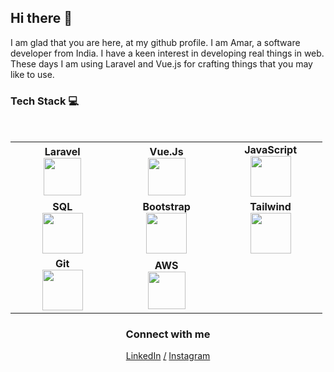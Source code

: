 ## Hi there 👋
I am glad that you are here, at my github profile.
I am Amar, a software developer from India. I have a keen interest in developing real things in web. These days I am using Laravel and Vue.js for 
crafting things that you may like to use.

<!--
**amarendrasharma/amarendrasharma** is a ✨ _special_ ✨ repository because its `README.md` (this file) appears on your GitHub profile.

Here are some ideas to get you started:

- 🔭 I’m currently working on ...
- 🌱 I’m currently learning ...
- 👯 I’m looking to collaborate on ...
- 🤔 I’m looking for help with ...
- 💬 Ask me about ...
- 📫 How to reach me: ...
- 😄 Pronouns: ...
- ⚡ Fun fact: ...
-->




### Tech Stack :computer:

<br>
<table>
<tbody>
 <tr>
<td align="center" width="20%">
<span><b><center>Laravel</center></b></span> 
<img height=60px src="https://www.laravel.com/img/logomark.min.svg"> 
</td>

<td align="center" width="20%">
<span><b><center>Vue.Js</center></b></span> 
<img height=60px src="https://vuejs.org/images/logo.png"> 
</td>

<td align="center" width="20%">
<span><b><center>JavaScript</center></b></span> 
<img height=65px src="https://img.icons8.com/color/2x/javascript.png"> 
</td>
</tr>
<tr>

<td align="center" width="20%">
<span><b><center>SQL</center></b></span> 
<img height=65px src="https://img.icons8.com/ios-filled/2x/sql.png"> 
</td>

<td align="center" width="20%">
<span><b><center>Bootstrap</center></b></span> 
<img height=65px src="https://camo.githubusercontent.com/0e0adf58c74c6e74bb64ece5d0ef4620f4f46915/68747470733a2f2f76352e676574626f6f7473747261702e636f6d2f646f63732f352e302f6173736574732f6272616e642f626f6f7473747261702d6c6f676f2d736861646f772e706e67"> 
</td>

<td align="center" width="20%">
<span><b><center>Tailwind</center></b></span> 
<img height=65px src="https://camo.githubusercontent.com/87d7034892fd41dc88f3606bb44b853f87cd2c51/68747470733a2f2f7265666163746f72696e6775692e6e7963332e63646e2e6469676974616c6f6365616e7370616365732e636f6d2f7461696c77696e642d6c6f676f2e737667"> 
</td>
</tr>


<tr>
<td align="center" width="20%">
<span><b><center>Git</center></b></span> 
<img height=65px src="https://img.icons8.com/ios-glyphs/2x/github-2.png"> 
</td>

<td align="center" width="20%">
<span><b><center>AWS</center></b></span> 
<img height=60px src="https://camo.githubusercontent.com/4d076cc3e939b050e88d0d4b86dfe7ef487e9713/68747470733a2f2f656e637279707465642d74626e302e677374617469632e636f6d2f696d616765733f713d74626e253341414e643947635156394179457976726c494a4c4f666278464c664f72303351793567524c307478574d5126757371703d434155"> 
</td>

</tr>

</tbody>
</table>


<h3 align="center"> Connect with me </h3>
<p align="center">
<a href="https://www.linkedin.com/in/amarendra-sharma/">LinkedIn</a> 
 <a href="#">/</a>
<a href="https://www.instagram.com/amar_developer/">Instagram</a>
</p>
